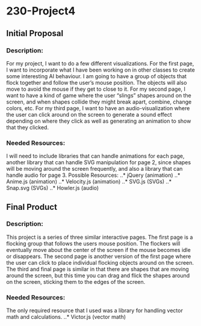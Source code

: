 # 230-Project4

## Initial Proposal

### Description:
For my project, I want to do a few different visualizations. For the first page, I want to
incorporate what I have been working on in other classes to create some interesting AI
behaviour. I am going to have a group of objects that flock together and follow the user’s mouse
position. The objects will also move to avoid the mouse if they get to close to it. For my second
page, I want to have a kind of game where the user “slings” shapes around on the screen, and
when shapes collide they might break apart, combine, change colors, etc. For my third page, I
want to have an audio-visualization where the user can click around on the screen to generate a
sound effect depending on where they click as well as generating an animation to show that
they clicked.

### Needed Resources:
I will need to include libraries that can handle animations for each page, another library
that can handle SVG manipulation for page 2, since shapes will be moving around the screen
frequently, and also a library that can handle audio for page 3.
Possible Resources:
..* jQuery (animation)
..* Anime.js (animation)
..* Velocity.js (animation)
..* SVG.js (SVGs)
..* Snap.svg (SVGs)
..* Howler.js (audio)


## Final Product

### Description:
This project is a series of three similar interactive pages. The first page is a flocking group that follows the users mouse position. The flockers will eventually move about the center of the screen if the mouse becomes idle or disappears. The second page is another version of the first page where the user can click to place individual flocking objects around on the screen. The third and final page is similar in that there are shapes that are moving around the screen, but this time you can drag and flick the shapes around on the screen, sticking them to the edges of the screen.

### Needed Resources:
The only required resource that I used was a library for handling vector math and calculations.
..* Victor.js (vector math)
